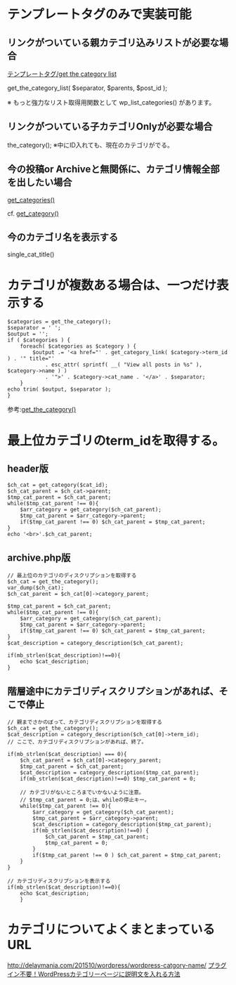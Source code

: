 # テンプレートタグのみで実装可能
## リンクがついている親カテゴリ込みリストが必要な場合
[テンプレートタグ/get the category list](https://wpdocs.osdn.jp/%E3%83%86%E3%83%B3%E3%83%97%E3%83%AC%E3%83%BC%E3%83%88%E3%82%BF%E3%82%B0/get_the_category_list)

get_the_category_list( $separator, $parents, $post_id );

※ もっと強力なリスト取得用関数として wp_list_categories() があります。

## リンクがついている子カテゴリOnlyが必要な場合
the_category();
※中にID入れても、現在のカテゴリがでる。

## 今の投稿or Archiveと無関係に、カテゴリ情報全部を出したい場合
[get_categories()](https://wpdocs.osdn.jp/%E9%96%A2%E6%95%B0%E3%83%AA%E3%83%95%E3%82%A1%E3%83%AC%E3%83%B3%E3%82%B9/get_categories#.E3.83.89.E3.83.AD.E3.83.83.E3.83.97.E3.83.80.E3.82.A6.E3.83.B3.E3.83.9C.E3.83.83.E3.82.AF.E3.82.B9)

cf. [get_category()](https://wpdocs.osdn.jp/%E9%96%A2%E6%95%B0%E3%83%AA%E3%83%95%E3%82%A1%E3%83%AC%E3%83%B3%E3%82%B9/get_category)

## 今のカテゴリ名を表示する
single_cat_title()

# カテゴリが複数ある場合は、一つだけ表示する
```
$categories = get_the_category();
$separator = ' ';
$output = '';
if ( $categories ) {
	foreach( $categories as $category ) {
		$output .= '<a href="' . get_category_link( $category->term_id ) . '" title="' 
			. esc_attr( sprintf( __( "View all posts in %s" ), $category->name ) ) 
			. '">' . $category->cat_name . '</a>' . $separator;
	}
echo trim( $output, $separator );
}
```

参考:[get_the_category()](https://wpdocs.osdn.jp/%E3%83%86%E3%83%B3%E3%83%97%E3%83%AC%E3%83%BC%E3%83%88%E3%82%BF%E3%82%B0/get_the_category)

# 最上位カテゴリのterm_idを取得する。
## header版

```
$ch_cat = get_category($cat_id);
$ch_cat_parent = $ch_cat->parent;
$tmp_cat_parent = $ch_cat_parent;
while($tmp_cat_parent !== 0){
    $arr_category = get_category($ch_cat_parent);
    $tmp_cat_parent = $arr_category->parent;
    if($tmp_cat_parent !== 0) $ch_cat_parent = $tmp_cat_parent;
}
echo '<br>'.$ch_cat_parent;
```

## archive.php版

```
// 最上位のカテゴリのディスクリプションを取得する 
$ch_cat = get_the_category();
var_dump($ch_cat);
$ch_cat_parent = $ch_cat[0]->category_parent;

$tmp_cat_parent = $ch_cat_parent;
while($tmp_cat_parent !== 0){
	$arr_category = get_category($ch_cat_parent);
	$tmp_cat_parent = $arr_category->parent;
	if($tmp_cat_parent !== 0) $ch_cat_parent = $tmp_cat_parent;
}
$cat_description = category_description($ch_cat_parent);

if(mb_strlen($cat_description)!==0){
	echo $cat_description;
}
```

## 階層途中にカテゴリディスクリプションがあれば、そこで停止

```
// 親までさかのぼって、カテゴリディスクリプションを取得する 
$ch_cat = get_the_category(); 
$cat_description = category_description($ch_cat[0]->term_id);
// ここで、カテゴリディスクリプションがあれば、終了。

if(mb_strlen($cat_description) === 0){
	$ch_cat_parent = $ch_cat[0]->category_parent;
	$tmp_cat_parent = $ch_cat_parent;
	$cat_description = category_description($tmp_cat_parent);
	if(mb_strlen($cat_description)!==0) $tmp_cat_parent = 0;

    // カテゴリがないところまでいかないように注意。
	// $tmp_cat_parent = 0;は、whileの停止キー。
	while($tmp_cat_parent !== 0){ 
		$arr_category = get_category($ch_cat_parent);
		$tmp_cat_parent = $arr_category->parent;
		$cat_description = category_description($tmp_cat_parent);
		if(mb_strlen($cat_description)!==0) {
			$ch_cat_parent = $tmp_cat_parent; 
			$tmp_cat_parent = 0;
		}
		if($tmp_cat_parent !== 0 ) $ch_cat_parent = $tmp_cat_parent; 
	} 
}

// カテゴリディスクリプションを表示する
if(mb_strlen($cat_description)!==0){
	echo $cat_description;
	}
```
    
# カテゴリについてよくまとまっているURL
http://delaymania.com/201510/wordpress/wordpress-catgory-name/
[プラグイン不要！WordPressカテゴリーページに説明文を入れる方法](https://naifix.com/category-customize/)